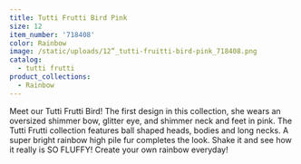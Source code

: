 ```yaml
---
title: Tutti Frutti Bird Pink
size: 12
item_number: '718408'
color: Rainbow
image: /static/uploads/12”_tutti-fruitti-bird-pink_718408.png
catalog:
  - tutti frutti
product_collections:
  - Rainbow
---
```

Meet our Tutti Frutti Bird! The first design in this collection, she wears an oversized shimmer bow, glitter eye, and shimmer neck and feet in pink. The Tutti Frutti collection features ball shaped heads, bodies and long necks. A super bright rainbow high pile fur completes the look. Shake it and see how it really is SO FLUFFY! Create your own rainbow everyday!
